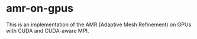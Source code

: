 # amr-on-gpus
This is an implementation of the AMR (Adaptive Mesh Refinement) on GPUs with CUDA and CUDA-aware MPI.

